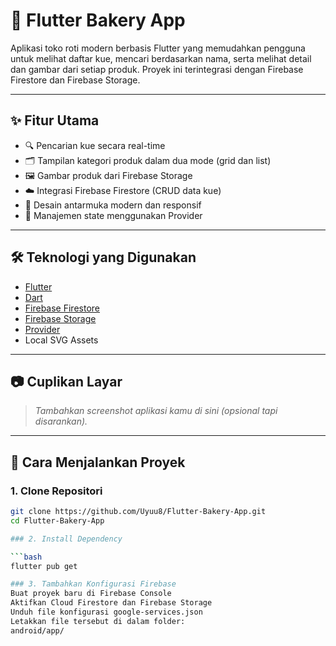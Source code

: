 # 🍰 Flutter Bakery App

Aplikasi toko roti modern berbasis Flutter yang memudahkan pengguna untuk melihat daftar kue, mencari berdasarkan nama, serta melihat detail dan gambar dari setiap produk. Proyek ini terintegrasi dengan Firebase Firestore dan Firebase Storage.

---

## ✨ Fitur Utama

- 🔍 Pencarian kue secara real-time
- 🗂️ Tampilan kategori produk dalam dua mode (grid dan list)
- 🖼️ Gambar produk dari Firebase Storage
- ☁️ Integrasi Firebase Firestore (CRUD data kue)
- 📱 Desain antarmuka modern dan responsif
- 🔧 Manajemen state menggunakan Provider

---

## 🛠️ Teknologi yang Digunakan

- [Flutter](https://flutter.dev/)
- [Dart](https://dart.dev/)
- [Firebase Firestore](https://firebase.google.com/docs/firestore)
- [Firebase Storage](https://firebase.google.com/docs/storage)
- [Provider](https://pub.dev/packages/provider)
- Local SVG Assets

---

## 📷 Cuplikan Layar

> *Tambahkan screenshot aplikasi kamu di sini (opsional tapi disarankan).*

---

## 🚀 Cara Menjalankan Proyek

### 1. Clone Repositori

```bash
git clone https://github.com/Uyuu8/Flutter-Bakery-App.git
cd Flutter-Bakery-App

### 2. Install Dependency

```bash
flutter pub get

### 3. Tambahkan Konfigurasi Firebase
Buat proyek baru di Firebase Console
Aktifkan Cloud Firestore dan Firebase Storage
Unduh file konfigurasi google-services.json
Letakkan file tersebut di dalam folder:
android/app/
